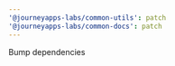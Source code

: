 ```yaml
---
'@journeyapps-labs/common-utils': patch
'@journeyapps-labs/common-docs': patch
---
```


Bump dependencies
